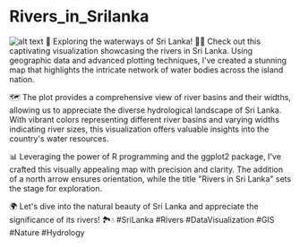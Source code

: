 # Rivers_in_Srilanka
![alt text](https://github.com/milos-agathon/mapping-river-basins-with-r/blob/main/brazil-basins.png?raw=true)
🌊 Exploring the waterways of Sri Lanka! 🚣‍♂️ Check out this captivating visualization showcasing the rivers in Sri Lanka. Using geographic data and advanced plotting techniques, I've created a stunning map that highlights the intricate network of water bodies across the island nation.

🗺️ The plot provides a comprehensive view of river basins and their widths, allowing us to appreciate the diverse hydrological landscape of Sri Lanka. With vibrant colors representing different river basins and varying widths indicating river sizes, this visualization offers valuable insights into the country's water resources.

📊 Leveraging the power of R programming and the ggplot2 package, I've crafted this visually appealing map with precision and clarity. The addition of a north arrow ensures orientation, while the title "Rivers in Sri Lanka" sets the stage for exploration.

🌍 Let's dive into the natural beauty of Sri Lanka and appreciate the significance of its rivers! 🏞️💧 #SriLanka #Rivers #DataVisualization #GIS #Nature #Hydrology
